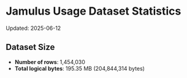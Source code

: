# Jamulus Usage Dataset Statistics

Updated: 2025-06-12

## Dataset Size
- **Number of rows**: 1,454,030
- **Total logical bytes**: 195.35 MB (204,844,314 bytes)
